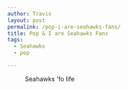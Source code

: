 ```yaml
---
author: Travis
layout: post
permalink: /pop-i-are-seahawks-fans/
title: Pop & I are Seahawks Fans
tags:
  - Seahawks
  - pop

---
```


<figure>
	<img src="http://silasq.com/uploads/2013/02/2012-12-22-18.42.06-e1360263810812.jpg" alt="">
	<figcaption>Seahawks 'fo life</figcaption>
</figure>